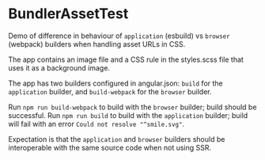 # BundlerAssetTest

Demo of difference in behaviour of `application` (esbuild) vs `browser` (webpack) builders when handling asset URLs in CSS.

The app contains an image file and a CSS rule in the styles.scss file that uses it as a background image.

The app has two builders configured in angular.json: `build` for the `application` builder, and `build-webpack` for the `browser` builder.

Run `npm run build-webpack` to build with the `browser` builder; build should be successful.
Run `npm run build` to build with the `application` builder; build will fail with an error `Could not resolve "^smile.svg"`. 

Expectation is that the `application` and `browser` builders should be interoperable with the same source code when not using SSR.
